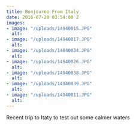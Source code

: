```yaml
---
title: Bonjourno From Italy
date: 2016-07-20 03:54:00 Z
images:
- image: "/uploads/14940015.JPG"
  alt: 
- image: "/uploads/14940017.JPG"
  alt: 
- image: "/uploads/14940034.JPG"
  alt: 
- image: "/uploads/14940026.JPG"
  alt: 
- image: "/uploads/14940038.JPG"
  alt: 
- image: "/uploads/14940039.JPG"
  alt: 
- image: "/uploads/14940011.JPG"
  alt: 
---
```


Recent trip to Itaty to test out some calmer waters